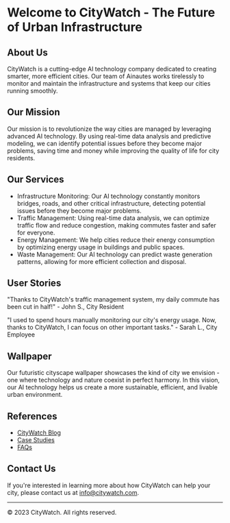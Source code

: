 <!--font:Inter-->

# Welcome to CityWatch - The Future of Urban Infrastructure

## About Us
CityWatch is a cutting-edge AI technology company dedicated to creating smarter, more efficient cities. Our team of Ainautes works tirelessly to monitor and maintain the infrastructure and systems that keep our cities running smoothly. 

## Our Mission
Our mission is to revolutionize the way cities are managed by leveraging advanced AI technology. By using real-time data analysis and predictive modeling, we can identify potential issues before they become major problems, saving time and money while improving the quality of life for city residents.

## Our Services
- Infrastructure Monitoring: Our AI technology constantly monitors bridges, roads, and other critical infrastructure, detecting potential issues before they become major problems.
- Traffic Management: Using real-time data analysis, we can optimize traffic flow and reduce congestion, making commutes faster and safer for everyone.
- Energy Management: We help cities reduce their energy consumption by optimizing energy usage in buildings and public spaces.
- Waste Management: Our AI technology can predict waste generation patterns, allowing for more efficient collection and disposal.

## User Stories
"Thanks to CityWatch's traffic management system, my daily commute has been cut in half!" - John S., City Resident

"I used to spend hours manually monitoring our city's energy usage. Now, thanks to CityWatch, I can focus on other important tasks." - Sarah L., City Employee

## Wallpaper
Our futuristic cityscape wallpaper showcases the kind of city we envision - one where technology and nature coexist in perfect harmony. In this vision, our AI technology helps us create a more sustainable, efficient, and livable urban environment.

## References
- [CityWatch Blog](#blog)
- [Case Studies](#case-studies)
- [FAQs](#faqs)

## Contact Us
If you're interested in learning more about how CityWatch can help your city, please contact us at [info@citywatch.com](mailto:info@citywatch.com).

---

© 2023 CityWatch. All rights reserved.

<!--

Write me content for website with wallpaper which alt text is:

"A futuristic cityscape where Ainautes use advanced AI technology to monitor and maintain the city's infrastructure and systems."

The name/title of the page should not be 1:1 copy of the alt text but rather a real content of the website which is using this wallpaper.

- Use markdown format 
- Start with heading
- Heading should be short and concise
- The content should look like a real website 
- The website should not be about the wallpaper, wallpaper is just a related background
- Heading should be contain work "wallpaper" or "background"
- Include real sections like references, contact, user stories, etc. use things relevant to the page purpose.
- Feel free to use structure like headings, bullets, numbering, blockquotes, paragraphs, horizontal lines, etc.
- You can use formatting like bold or _italic_
- You can include UTF-8 emojis
- Links should be only #hash anchors (and you can refer to the document itself)
- Do not include images


---


# Welcome to CityWatch - The Future of Urban Infrastructure

## About Us
CityWatch is a cutting-edge AI technology company dedicated to creating smarter, more efficient cities. Our team of Ainautes works tirelessly to monitor and maintain the infrastructure and systems that keep our cities running smoothly. 

## Our Mission
Our mission is to revolutionize the way cities are managed by leveraging advanced AI technology. By using real-time data analysis and predictive modeling, we can identify potential issues before they become major problems, saving time and money while improving the quality of life for city residents.

## Our Services
- Infrastructure Monitoring: Our AI technology constantly monitors bridges, roads, and other critical infrastructure, detecting potential issues before they become major problems.
- Traffic Management: Using real-time data analysis, we can optimize traffic flow and reduce congestion, making commutes faster and safer for everyone.
- Energy Management: We help cities reduce their energy consumption by optimizing energy usage in buildings and public spaces.
- Waste Management: Our AI technology can predict waste generation patterns, allowing for more efficient collection and disposal.

## User Stories
"Thanks to CityWatch's traffic management system, my daily commute has been cut in half!" - John S., City Resident

"I used to spend hours manually monitoring our city's energy usage. Now, thanks to CityWatch, I can focus on other important tasks." - Sarah L., City Employee

## Wallpaper
Our futuristic cityscape wallpaper showcases the kind of city we envision - one where technology and nature coexist in perfect harmony. In this vision, our AI technology helps us create a more sustainable, efficient, and livable urban environment.

## References
- [CityWatch Blog](#blog)
- [Case Studies](#case-studies)
- [FAQs](#faqs)

## Contact Us
If you're interested in learning more about how CityWatch can help your city, please contact us at [info@citywatch.com](mailto:info@citywatch.com).

---

© 2023 CityWatch. All rights reserved.


---


Write me a Google font which is best fitting for the website.

Pick from the list:
- Montserrat
- Cinzel
- Poppins
- Open Sans
- Raleway
- Great Vibes
- Lato
- Inter
- Lobster
- Orbitron
- Playfair Display
- Barlow Condensed
- Alegreya
- Cinzel Decorative
- Creepster
- Cabin
- Cormorant Garamond
- Roboto
- IBM Plex Sans
- Dancing Script
- Exo 2
- Futura


Write just the font name nothing else.


---


Inter

-->
